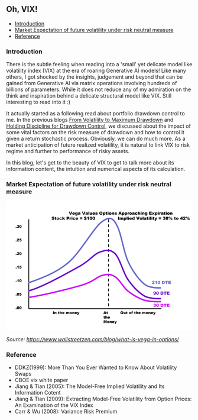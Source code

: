 #

## Oh, VIX!

- [Introduction](#introduction)
- [Market Expectation of future volatility under risk neutral measure](#ma)
- [Reference](#ref)

### Introduction <a name="introduction"></a>

There is the subtle feeling when reading into a 'small' yet delicate model like volatility index (VIX) at the era of roaring Generative AI models! Like many others, I got shocked by the insights, judgement and beyond that can be gained from Generative AI via matrix operations involving hundreds of billions of parameters. While it does not reduce any of my admiration on the think and inspiration behind a delicate structural model like VIX. Still interesting to read into it :)

It actually started as a following read about portfolio drawdown control to me. In the previous blogs [From Volatility to Maximum Drawdown](https://skybluerw.github.io/2023/10/15/max-drawdown.html) and [Holding Discipline for Drawdown Control](https://skybluerw.github.io/2023/12/31/drawdown-control.html), we discussed about the impact of some vital factors on the risk measure of drawdown and how to control it given a return stochastic process. Obviously, we can do much more. As a market anticipation of future realized volatility, it is natural to link VIX to risk regime and further to performance of risky assets.

In this blog, let's get to the beauty of VIX to get to talk more about its information content, the intuition and numerical aspects of its calculation.

### Market Expectation of future volatility under risk neutral measure <a name="ma"></a>


![Vega](https://raw.githubusercontent.com/SkyBlueRW/SkyBlueRW.github.io/main/_posts/asset/vega.png)

*Source: https://www.wallstreetzen.com/blog/what-is-vega-in-options/*


### Reference <a name="ref"></a>
- DDKZ(1999): More Than You Ever Wanted to Know About Volatility Swaps
- CBOE vix white paper
- Jiang & Tian (2005): The Model-Free Implied Volatility and Its Information Cotent
- Jiang & Tian (2009): Extracting Model-Free Volatility from Option Prices: An Examination of the VIX Index
- Carr & Wu (2008): Variance Risk Premium
